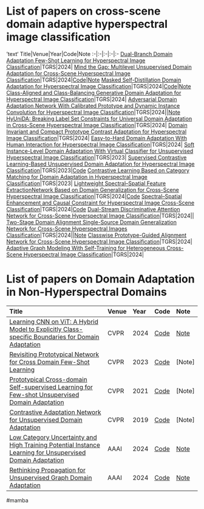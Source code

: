 # List of papers on cross-scene domain adaptive hyperspectral image classification
’text‘
Title|Venue|Year|Code|Note
:-|:-|:-|:-|:-
[Dual-Branch Domain Adaptation Few-Shot Learning for Hyperspectral Image Classification](https://ieeexplore.ieee.org/document/10409242/metrics#metrics)|TGRS|2024|
[Mind the Gap: Multilevel Unsupervised Domain Adaptation for Cross-Scene Hyperspectral Image Classification](https://ieeexplore.ieee.org/document/10543066)|TGRS|2024|[Code](https://github.com/cfcys/TGRS_MLUDA-2024)|[Note](https://www.yuque.com/g/cuixidaniya/cp8b8m/hxq1o7lg8s8cnnrw/collaborator/join?token=M599Pv2PJigkfRaP&source=doc_collaborator)
[Masked Self-Distillation Domain Adaptation for Hyperspectral Image Classification](https://ieeexplore.ieee.org/document/10620320)|TGRS|2024|[Code](https://github.com/Li-ZK/MSDA-2024)|[Note](https://www.yuque.com/g/cuixidaniya/cp8b8m/kh2f3xyt4ytvnns8/collaborator/join?token=kLqWpsOrpA9u3E0X&source=doc_collaborator)
[Class-Aligned and Class-Balancing Generative Domain Adaptation for Hyperspectral Image Classification](https://ieeexplore.ieee.org/document/10440363)|TGRS|2024|
[Adversarial Domain Adaptation Network With Calibrated Prototype and Dynamic Instance Convolution for Hyperspectral Image Classification](https://ieeexplore.ieee.org/document/10497695)|TGRS|2024||[Note](https://www.yuque.com/g/cuixidaniya/cp8b8m/clsu61xp30gwt07f/collaborator/join?token=p5ZdrSxFZVleLSJj&source=doc_collaborator#)
[HyUniDA: Breaking Label Set Constraints for Universal Domain Adaptation in Cross-Scene Hyperspectral Image Classification](https://ieeexplore.ieee.org/document/10530296)|TGRS|2024|
[Domain Invariant and Compact Prototype Contrast Adaptation for Hyperspectral Image Classification](https://ieeexplore.ieee.org/document/10452267)|TGRS|2024|
[Easy-to-Hard Domain Adaptation With Human Interaction for Hyperspectral Image Classification](https://ieeexplore.ieee.org/document/10415093)|TGRS|2024|
[Soft Instance-Level Domain Adaptation With Virtual Classifier for Unsupervised Hyperspectral Image Classification](https://ieeexplore.ieee.org/document/10102293)|TGRS|2023|
[Supervised Contrastive Learning-Based Unsupervised Domain Adaptation for Hyperspectral Image Classification](https://ieeexplore.ieee.org/document/10255730)|TGRS|2023|[Code](https://github.com/Li-ZK/SCLUDA-2023)
[Contrastive Learning Based on Category Matching for Domain Adaptation in Hyperspectral Image Classification](https://ieeexplore.ieee.org/abstract/document/10183880)|TGRS|2023|
[Lightweight Spectral–Spatial Feature ExtractionNetwork Based on Domain Generalization for Cross-Scene Hyperspectral Image Classification](https://ieeexplore.ieee.org/stamp/stamp.jsp?tp=&arnumber=10596290)|TGRS|2024|[Code](https://github.com/zhulongyu1234/ACB/tree/master/program)
[Spectral–Spatial Enhancement and Causal Constraint for Hyperspectral Image Cross-Scene Classification](https://github.com/pipi-jia/TGRS2024_S2ECNet)|TGRS|2024|[Code](https://github.com/pipi-jia/TGRS2024_S2ECNet)
[Dual-Stream Discriminative Attention Network for Cross-Scene Hyperspectral Image Classification](https://ieeexplore.ieee.org/stamp/stamp.jsp?tp=&arnumber=10504888)|TGRS|2024||
[Two-Stage Domain Alignment Single-Source Domain Generalization Network for Cross-Scene Hyperspectral Images Classification](https://ieeexplore.ieee.org/stamp/stamp.jsp?tp=&arnumber=10637422)|TGRS|2024||[Note](https://www.yuque.com/g/cuixidaniya/cp8b8m/xwa01k4du1ao8g8h/collaborator/join?token=zCd2kOuPwsdBGDqX&source=doc_collaborator)
[Classwise Prototype-Guided Alignment Network for Cross-Scene Hyperspectral Image Classification](https://ieeexplore.ieee.org/stamp/stamp.jsp?tp=&arnumber=10632063)|TGRS|2024|
[Adaptive Graph Modeling With Self-Training for Heterogeneous Cross-Scene Hyperspectral Image Classification](https://ieeexplore.ieee.org/stamp/stamp.jsp?tp=&arnumber=10379170)|TGRS|2024|

# List of papers on Domain Adaptation in Non-Hyperspectral Domains
Title|Venue|Year|Code|Note
:-|:-|:-|:-|:-
[Learning CNN on ViT: A Hybrid Model to Explicitly Class-specific Boundaries for Domain Adaptation](https://openaccess.thecvf.com/content/CVPR2024/papers/Ngo_Learning_CNN_on_ViT_A_Hybrid_Model_to_Explicitly_Class-specific_CVPR_2024_paper.pdf)|CVPR|2024|[Code](https://github.com/dotrannhattuong/ECB)|[Note](https://www.yuque.com/g/cuixidaniya/cp8b8m/yru4kfognflxcton/collaborator/join?token=FripW0Wd8R4hDF2e&source=doc_collaborator)
[Revisiting Prototypical Network for Cross Domain Few-Shot Learning](https://ieeexplore.ieee.org/document/10204253)|CVPR|2023|[Code](https://github.com/NWPUZhoufei/LDP-Net)|[Note]
[Prototypical Cross-domain Self-supervised Learning for Few-shot Unsupervised Domain Adaptation](https://ieeexplore.ieee.org/document/9577429)|CVPR|2021|[Code](https://github.com/zhengzangw/PCS-FUDA)|[Note]
[Contrastive Adaptation Network for Unsupervised Domain Adaptation](https://ieeexplore.ieee.org/document/8954037)|CVPR|2019|[Code](https://github.com/kgl-prml/Contrastive-Adaptation-Network-for-Unsupervised-Domain-Adaptation)|[Note]
[Low Category Uncertainty and High Training Potential Instance Learning for Unsupervised Domain Adaptation](https://ojs.aaai.org/index.php/AAAI/article/view/29630)|AAAI|2024|[Code](https://github.com/zxyzxyhh/LUHP)|[Note](https://www.yuque.com/g/cuixidaniya/cp8b8m/dx9umi0on9ux7wok/collaborator/join?token=tV2eXVWM0ugCnHgq&source=doc_collaborator)
[Rethinking Propagation for Unsupervised Graph Domain Adaptation](https://ojs.aaai.org/index.php/AAAI/article/view/29304)|AAAI|2024|[Code](https://github.com/Meihan-Liu/24AAAI-A2GNN)|[Note](https://www.yuque.com/g/cuixidaniya/cp8b8m/rc6olzgpxxm3h67u/collaborator/join?token=AiQGVyJ2sd0gjm0T&source=doc_collaborator)
#mamba
